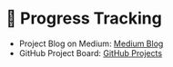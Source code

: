 # 📢 Progress Tracking

- Project Blog on Medium: [Medium Blog](https://medium.com/@e.desande.2021/list/sky-apartments-ee8b01d00929)
- GitHub Project Board: [GitHub Projects](https://github.com/orgs/codeurjc-students/projects/16)